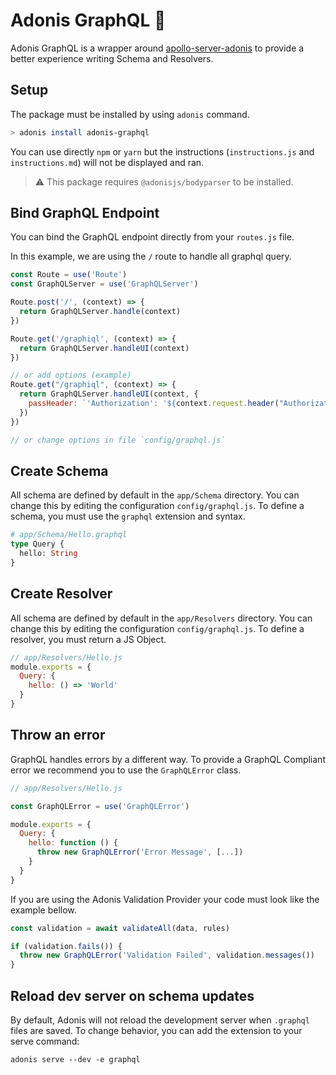 # Adonis GraphQL :rocket:

Adonis GraphQL is a wrapper around [apollo-server-adonis](https://github.com/apollographql/apollo-server/tree/master/packages/apollo-server-adonis) to provide a better experience writing Schema and Resolvers.

## Setup

The package must be installed by using `adonis` command.

```bash
> adonis install adonis-graphql
```

You can use directly `npm` or `yarn` but the instructions (`instructions.js` and `instructions.md`) will not be displayed and ran.

> :warning: This package requires `@adonisjs/bodyparser` to be installed.

## Bind GraphQL Endpoint

You can bind the GraphQL endpoint directly from your `routes.js` file.

In this example, we are using the `/` route to handle all graphql query.

```js
const Route = use('Route')
const GraphQLServer = use('GraphQLServer')

Route.post('/', (context) => {
  return GraphQLServer.handle(context)
})

Route.get('/graphiql', (context) => {
  return GraphQLServer.handleUI(context)
})

// or add options (example)
Route.get("/graphiql", (context) => {
  return GraphQLServer.handleUI(context, {
    passHeader: `'Authorization': '${context.request.header("Authorization")}'`
  })
})

// or change options in file `config/graphql.js`

```

## Create Schema

All schema are defined by default in the `app/Schema` directory. You can change this by editing the configuration `config/graphql.js`.
To define a schema, you must use the `graphql` extension and syntax.

```graphql
# app/Schema/Hello.graphql
type Query {
  hello: String
}
```

## Create Resolver

All schema are defined by default in the `app/Resolvers` directory. You can change this by editing the configuration `config/graphql.js`.
To define a resolver, you must return a JS Object.

```js
// app/Resolvers/Hello.js
module.exports = {
  Query: {
    hello: () => 'World'
  }
}
```

## Throw an error

GraphQL handles errors by a different way.
To provide a GraphQL Compliant error we recommend you to use the `GraphQLError` class.

```js
// app/Resolvers/Hello.js

const GraphQLError = use('GraphQLError')

module.exports = {
  Query: {
    hello: function () {
      throw new GraphQLError('Error Message', [...])
    }
  }
}
```

If you are using the Adonis Validation Provider your code must look like the example bellow.

```js
const validation = await validateAll(data, rules)

if (validation.fails()) {
  throw new GraphQLError('Validation Failed', validation.messages())
}
```

## Reload dev server on schema updates

By default, Adonis will not reload the development server when `.graphql` files are saved. To change
behavior, you can add the extension to your serve command:

```
adonis serve --dev -e graphql
```

